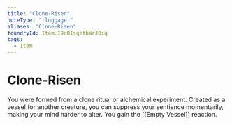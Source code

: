 ```yaml
---
title: "Clone-Risen"
noteType: ":luggage:"
aliases: "Clone-Risen"
foundryId: Item.I9dOIsqefbWrJOiq
tags:
  - Item
---
```


# Clone-Risen

You were formed from a clone ritual or alchemical experiment. Created as a vessel for another creature, you can suppress your sentience momentarily, making your mind harder to alter. You gain the [[Empty Vessel]] reaction.
